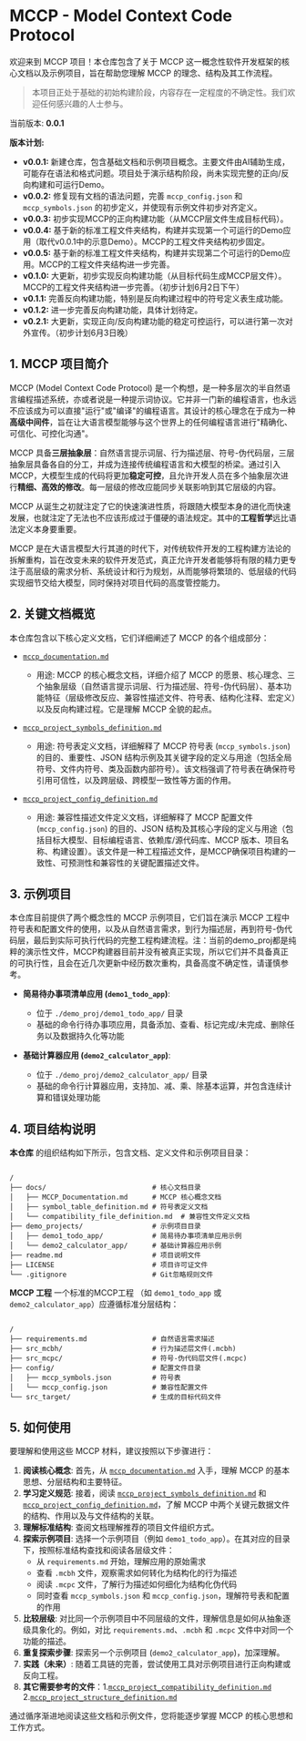 # MCCP - Model Context Code Protocol

欢迎来到 MCCP 项目！本仓库包含了关于 MCCP 这一概念性软件开发框架的核心文档以及示例项目，旨在帮助您理解 MCCP 的理念、结构及其工作流程。

> 本项目正处于基础的初始构建阶段，内容存在一定程度的不确定性。我们欢迎任何感兴趣的人士参与。

当前版本: **0.0.1**

**版本计划:**

*   **v0.0.1:** 新建仓库，包含基础文档和示例项目概念。主要文件由AI辅助生成，可能存在语法和格式问题。项目处于演示结构阶段，尚未实现完整的正向/反向构建和可运行Demo。
*   **v0.0.2:** 修复现有文档的语法问题，完善 `mccp_config.json` 和 `mccp_symbols.json` 的初步定义，并使现有示例文件初步对齐定义。
*   **v0.0.3:** 初步实现MCCP的正向构建功能（从MCCP层文件生成目标代码）。
*   **v0.0.4:** 基于新的标准工程文件夹结构，构建并实现第一个可运行的Demo应用（取代v0.0.1中的示意Demo）。MCCP的工程文件夹结构初步固定。
*   **v0.0.5:** 基于新的标准工程文件夹结构，构建并实现第二个可运行的Demo应用。MCCP的工程文件夹结构进一步完善。
*   **v0.1.0:** 大更新，初步实现反向构建功能（从目标代码生成MCCP层文件）。MCCP的工程文件夹结构进一步完善。（初步计划6月2日下午）
*   **v0.1.1:** 完善反向构建功能，特别是反向构建过程中的符号定义表生成功能。
*   **v0.1.2:** 进一步完善反向构建功能，具体计划待定。
*   **v0.2.1:** 大更新，实现正向/反向构建功能的稳定可控运行，可以进行第一次对外宣传。（初步计划6月3日晚）

## 1. MCCP 项目简介

MCCP (Model Context Code Protocol) 是一个构想，是一种多层次的半自然语言编程描述系统，亦或者说是一种提示词协议。它并非一门新的编程语言，也永远不应该成为可以直接"运行"或"编译"的编程语言。其设计的核心理念在于成为一种**高级中间件**，旨在让大语言模型能够与这个世界上的任何编程语言进行"精确化、可信化、可控化沟通"。

MCCP 具备**三层抽象层**：自然语言提示词层、行为描述层、符号-伪代码层，三层抽象层具备各自的分工，并成为连接传统编程语言和大模型的桥梁。通过引入 MCCP，大模型生成的代码将更加**稳定可控**，且允许开发人员在多个抽象层次进行**精细、高效的修改**。每一层级的修改应能同步关联影响到其它层级的内容。

MCCP 从诞生之初就注定了它的快速演进性质，将跟随大模型本身的进化而快速发展，也就注定了无法也不应该形成过于僵硬的语法规定。其中的**工程哲学**远比语法定义本身要重要。

MCCP 是在大语言模型大行其道的时代下，对传统软件开发的工程构建方法论的拆解重构，旨在改变未来的软件开发范式，真正允许开发者能够将有限的精力更专注于高层级的需求分析、系统设计和行为规划，从而能够将繁琐的、低层级的代码实现细节交给大模型，同时保持对项目代码的高度管控能力。

## 2. 关键文档概览

本仓库包含以下核心定义文档，它们详细阐述了 MCCP 的各个组成部分：

*   [`mccp_documentation.md`](./docs/mccp_documentation.md)
    *   用途: MCCP 的核心概念文档，详细介绍了 MCCP 的愿景、核心理念、三个抽象层级（自然语言提示词层、行为描述层、符号-伪代码层）、基本功能特征（层级修改反应、兼容性描述文件、符号表、结构化注释、宏定义）以及反向构建过程。它是理解 MCCP 全貌的起点。

*   [`mccp_project_symbols_definition.md`](./docs/mccp_project_symbols_definition.md)
    *   用途: 符号表定义文档，详细解释了 MCCP 符号表 (`mccp_symbols.json`) 的目的、重要性、JSON 结构示例及其关键字段的定义与用途（包括全局符号、文件内符号、类及函数内部符号）。该文档强调了符号表在确保符号引用可信性，以及跨层级、跨模型一致性等方面的作用。

*   [`mccp_project_config_definition.md`](./docs/mccp_project_config_definition.md)
    *   用途: 兼容性描述文件定义文档，详细解释了 MCCP 配置文件 (`mccp_config.json`) 的目的、JSON 结构及其核心字段的定义与用途（包括目标大模型、目标编程语言、依赖库/源代码库、MCCP 版本、项目名称、构建设置）。该文件是一种工程描述文件，是MCCP确保项目构建的一致性、可预测性和兼容性的关键配置描述文件。

## 3. 示例项目

本仓库目前提供了两个概念性的 MCCP 示例项目，它们旨在演示 MCCP 工程中符号表和配置文件的使用，以及从自然语言需求，到行为描述层，再到符号-伪代码层，最后到实际可执行代码的完整工程构建流程。注：当前的demo_proj都是纯粹的演示性文件，MCCP构建器目前并没有被真正实现，所以它们并不具备真正的可执行性，且会在近几次更新中经历数次重构，具备高度不确定性，请谨慎参考。

*   **简易待办事项清单应用 (`demo1_todo_app`)**:
    *   位于 `./demo_proj/demo1_todo_app/` 目录
    *   基础的命令行待办事项应用，具备添加、查看、标记完成/未完成、删除任务以及数据持久化等功能
    
*   **基础计算器应用 (`demo2_calculator_app`)**:
    *   位于 `./demo_proj/demo2_calculator_app/` 目录
    *   基础的命令行计算器应用，支持加、减、乘、除基本运算，并包含连续计算和错误处理功能

## 4. 项目结构说明

**本仓库** 的组织结构如下所示，包含文档、定义文件和示例项目目录：

```

/
├── docs/                          # 核心文档目录
│   ├── MCCP_Documentation.md      # MCCP 核心概念文档
│   ├── symbol_table_definition.md # 符号表定义文档
│   └── compatibility_file_definition.md  # 兼容性文件定义文档
├── demo_projects/                 # 示例项目目录
│   ├── demo1_todo_app/            # 简易待办事项清单应用示例
│   └── demo2_calculator_app/      # 基础计算器应用示例
├── readme.md                      # 项目说明文件
├── LICENSE                        # 项目许可证文件
└── .gitignore                     # Git忽略规则文件

```

**MCCP 工程** 一个标准的MCCP工程 （如 `demo1_todo_app` 或 `demo2_calculator_app`）应遵循标准分层结构：

```

/
├── requirements.md                # 自然语言需求描述
├── src_mcbh/                      # 行为描述层文件(.mcbh)
├── src_mcpc/                      # 符号-伪代码层文件(.mcpc)
├── config/                        # 配置文件目录
│   ├── mccp_symbols.json          # 符号表
│   └── mccp_config.json           # 兼容性配置文件
└── src_target/                    # 生成的目标代码文件

```

## 5. 如何使用

要理解和使用这些 MCCP 材料，建议按照以下步骤进行：

1.  **阅读核心概念**: 首先，从 [`mccp_documentation.md`](./docs/mccp_documentation.md) 入手，理解 MCCP 的基本思想、分层结构和主要特征。
2.  **学习定义规范**: 接着，阅读 [`mccp_project_symbols_definition.md`](./docs/mccp_project_symbols_definition.md) 和 [`mccp_project_config_definition.md`](./docs/mccp_project_config_definition.md)，了解 MCCP 中两个关键元数据文件的结构、作用以及与文件结构的关联。
3.  **理解标准结构**: 查阅文档理解推荐的项目文件组织方式。
4.  **探索示例项目**: 选择一个示例项目（例如 `demo1_todo_app`）。在其对应的目录下，按照标准结构查找和阅读各层级文件：
    *   从 `requirements.md` 开始，理解应用的原始需求
    *   查看 `.mcbh` 文件，观察需求如何转化为结构化的行为描述
    *   阅读 `.mcpc` 文件，了解行为描述如何细化为结构化伪代码
    *   同时查看 `mccp_symbols.json` 和 `mccp_config.json`，理解符号表和配置的作用
5.  **比较层级**: 对比同一个示例项目中不同层级的文件，理解信息是如何从抽象逐级具象化的。例如，对比 `requirements.md`、`.mcbh` 和 `.mcpc` 文件中对同一个功能的描述。
6.  **重复探索步骤**: 探索另一个示例项目 (`demo2_calculator_app`)，加深理解。
7.  **实践（未来）**: 随着工具链的完善，尝试使用工具对示例项目进行正向构建或反向工程。
8.  **其它需要参考的文件**：1.[`mccp_project_compatibility_definition.md`](./docs/mccp_project_compatibility_definition.md)  2.[`mccp_project_structure_definition.md`](./docs/mccp_project_structure_definition.md)

通过循序渐进地阅读这些文档和示例文件，您将能逐步掌握 MCCP 的核心思想和工作方式。